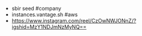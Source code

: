- sbir seed #company
- instances.vantage.sh #aws
- https://www.instagram.com/reel/CzOwNWJONnZ/?igshid=MzY1NDJmNzMyNQ==